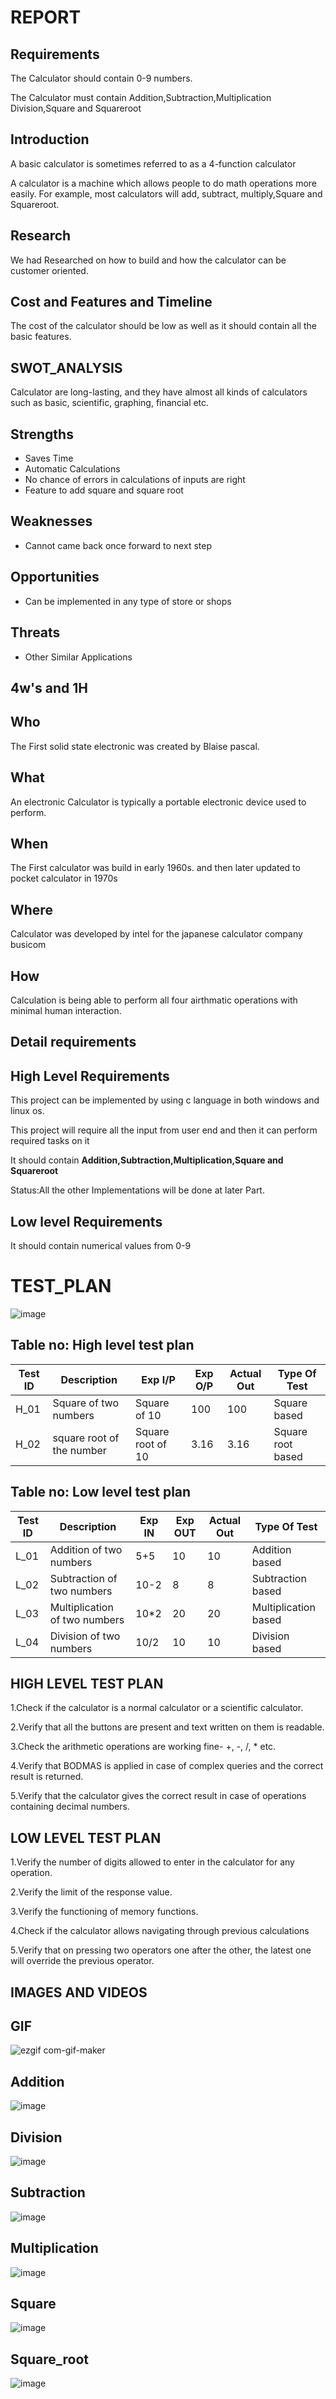 # REPORT

## Requirements

The Calculator should contain 0-9 numbers.

The Calculator must contain Addition,Subtraction,Multiplication Division,Square and Squareroot

## Introduction
 
A basic calculator is sometimes referred to as a 4-function calculator

A calculator is a machine which allows people to do math operations more easily. For example, most calculators will add, subtract, multiply,Square and Squareroot.

## Research
 We had Researched on how to build and how the calculator can be customer oriented.

## Cost and Features and Timeline

The cost of the calculator should be low as well as it should contain all the basic features.

## SWOT_ANALYSIS

Calculator are long-lasting, and they have almost all kinds of calculators such as basic, scientific, graphing, financial etc.

## Strengths

-   Saves Time
-   Automatic Calculations
-   No chance of errors in calculations of inputs are right
-   Feature to add square and square root

## Weaknesses

-   Cannot came back once forward to next step

## Opportunities

-    Can be implemented in any type of store or shops

## Threats

-    Other Similar Applications

## 4w's and 1H

## Who
   
The First solid state electronic was created by Blaise pascal.

## What

An electronic Calculator is typically a portable electronic device used to perform.

## When

The First calculator was build in early 1960s. and then later updated to pocket calculator in 1970s


## Where

Calculator was developed by intel for the japanese calculator company busicom

## How

Calculation is being able to perform all four airthmatic operations with minimal human interaction.
## Detail requirements
## High Level Requirements

This project can be implemented by using c language in both windows and linux os.

This project will require all the input from user end and then it can perform required tasks on it

It should contain **Addition,Subtraction,Multiplication,Square and Squareroot**

Status:All the other Implementations will be done at later Part.
##  Low level Requirements
It should contain numerical values from 0-9
# TEST_PLAN
![image](https://user-images.githubusercontent.com/80145154/142767678-dce96330-3b8d-4213-9183-507cae766bbf.png)

## Table no: High level test plan

| **Test ID** | **Description**                                              | **Exp I/P**  | **Exp O/P** | **Actual Out** |**Type Of Test**    |    
|-------------|--------------------------------------------------------------|--------------|-------------|----------------|--------------------|
|  H_01     |Square  of two numbers                                         |Square of 10  |    100      |       100      |Square  based       |
|  H_02      |square root of the number                                   | Square root of 10|   3.16     |       3.16     |Square root based   |

## Table no: Low level test plan

| **Test ID** | **Description**                                              | **Exp IN** | **Exp OUT** | **Actual Out** |**Type Of Test**  |    
|-------------|--------------------------------------------------------------|------------|-------------|----------------|------------------|
|  L_01       | Addition of two numbers                                      |    5+5       |   10        |       10       | Addition based     |
|  L_02       |Subtraction of two numbers                                    |    10-2      |    8        |       8        |Subtraction based   |
|  L_03       |Multiplication of two numbers                                 |    10*2      |    20       |       20       |Multiplication based|
|  L_04       |Division of two numbers                                       |    10/2      |    10       |       10       | Division based     |

## HIGH LEVEL TEST PLAN

1.Check if the calculator is a normal calculator or a scientific calculator.

2.Verify that all the buttons are present and text written on them is readable.

3.Check the arithmetic operations are working fine- +, -, /, * etc.

4.Verify that BODMAS is applied in case of complex queries and the correct result is returned.

5.Verify that the calculator gives the correct result in case of operations containing decimal numbers.
## LOW LEVEL TEST PLAN
1.Verify the number of digits allowed to enter in the calculator for any operation.

2.Verify the limit of the response value.

3.Verify the functioning of memory functions.

4.Check if the calculator allows navigating through previous calculations

5.Verify that on pressing two operators one after the other, the latest one will override the previous operator.

## IMAGES AND VIDEOS
## GIF
![ezgif com-gif-maker](https://user-images.githubusercontent.com/80145154/143287560-bdad61aa-56a7-48cf-8665-414861b16192.gif)

## Addition
![image](https://github.com/shaileshms18/M1_App_Calculator/blob/main/6_Images%20and%20Videos/Addition.png)

## Division
![image](https://github.com/shaileshms18/M1_App_Calculator/blob/main/6_Images%20and%20Videos/Division.png)

## Subtraction
![image](https://github.com/shaileshms18/M1_App_Calculator/blob/main/6_Images%20and%20Videos/Subtraction.png)

## Multiplication
![image](https://github.com/shaileshms18/M1_App_Calculator/blob/main/6_Images%20and%20Videos/Multiplication.png)

## Square
![image](https://github.com/shaileshms18/M1_App_Calculator/blob/main/6_Images%20and%20Videos/Multiplication.png)

## Square_root
![image](https://github.com/shaileshms18/M1_App_Calculator/blob/main/6_Images%20and%20Videos/Square_Root.png)


